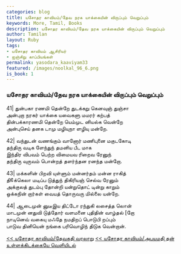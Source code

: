 ```yaml
---  
categories: blog  
title: யசோதர காவியம்/தேவ நரக யாக்கையின் விருப்பும் வெறுப்பும்
keywords: More, Tamil, Books  
description: யசோதர காவியம்/தேவ நரக யாக்கையின் விருப்பும் வெறுப்பும்
author: Tamilan  
layout: Ruby  
tags:     
- யசோதர காவியம் ஆசிரியர்
- ஐஞ்சிறு காப்பியங்கள்
permalink: yasodara_kaaviyam33  
featured: /images/noolkal_96_6.png  
is_book: 1
---  
```



### யசோதர காவியம்/தேவ நரக யாக்கையின் விருப்பும் வெறுப்பும்

41| துன்பகா ரணமி தென்றே துடக்கறு கெனவுஞ் துஞ்சா  
அன்புறா நரகர் யாக்கை யவைகளு மமரர் கற்பத்  
தின்பக்காரணமி தென்றே யெம்முட னியல்க வென்றே  
அன்புசெய் தனக டாமு மழியுநா ளழியு மன்றே.

42| வந்துடன் வணங்கும் வானோர் மணிபுனை மகுடகோடி  
தந்திரு வடிக ளேந்துந் தமனிய பீட மாக  
இந்திர விபவம் பெற்ற விமையவ ரிறைவ ரேனுந்  
தந்திரு வுருவம் பொன்றத் தளர்ந்தன ரனந்த மன்றோ.

43| மக்களின் பிறவி யுள்ளும் மன்னர்தம் மன்ன ராகித்  
தி¢க்கெலா மடிப்ப டுத்துந் திகிரியஞ் செல்வ ரேனும்  
அக்குலத் துடம்பு தோன்றி யன்றுதொட் டின்று காறும்  
ஒக்கநின் றார்கள் வையத் தொருவரு மில்லை யன்றே.

44| ஆடைமுன் னுடீஇய திட்டோ ரந்துகி லசைத்த லொன்  
மாடமுன் னதுவி டுத்தோர் வளமனை புதிதின் வாழ்தல் [றோ  
நாடினெவ் வகையு மஃதே நமதிறப் பொடுபி றப்பும்  
பாடுவ தினியென் நங்கை பரிவொழிந் திடுக வென்றான்.

[<< யசோதர காவியம்/தேவகதி வரலாறு](yasodara_kaaviyam32) [<< யசோதர காவியம்/அபயமதி தன் உள்ளக்கிடக்கையே வெளியிடல்](yasodara_kaaviyam34)


